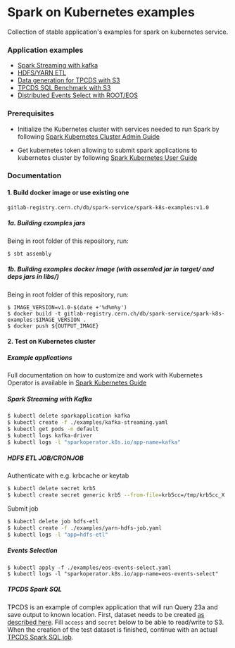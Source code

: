 # Spark on Kubernetes examples

Collection of stable application's examples for spark on kubernetes service.

### Application examples

- [Spark Streaming with kafka](examples/kafka-streaming.yaml)
- [HDFS/YARN ETL](examples/yarn-hdfs-job.yaml)
- [Data generation for TPCDS with S3](examples/s3-tpcds-datagen.yaml)
- [TPCDS SQL Benchmark with S3](examples/s3-tpcds.yaml)
- [Distributed Events Select with ROOT/EOS](examples/public-eos-events-select.yaml)

### Prerequisites

- Initialize the Kubernetes cluster with services needed to run Spark by following [Spark Kubernetes Cluster Admin Guide](http://spark-user-guide.web.cern.ch)

- Get kubernetes token allowing to submit spark applications to kubernetes cluster by following [Spark Kubernetes User Guide](http://spark-user-guide.web.cern.ch)

### Documentation

#### 1. Build docker image or use existing one

`gitlab-registry.cern.ch/db/spark-service/spark-k8s-examples:v1.0`

##### 1a. Building examples jars

Being in root folder of this repository, run:

```
$ sbt assembly
```

##### 1b. Building examples docker image (with assemled jar in target/ and deps jars in libs/)

Being in root folder of this repository, run:

```
$ IMAGE_VERSION=v1.0-$(date +'%d%m%y')
$ docker build -t gitlab-registry.cern.ch/db/spark-service/spark-k8s-examples:$IMAGE_VERSION .
$ docker push ${OUTPUT_IMAGE}
```

#### 2. Test on Kubernetes cluster

##### Example applications

Full documentation on how to customize and work with Kubernetes Operator is available in [Spark Kubernetes Guide](http://spark-user-guide.web.cern.ch)

##### Spark Streaming with Kafka

```bash
$ kubectl delete sparkapplication kafka
$ kubectl create -f ./examples/kafka-streaming.yaml
$ kubectl get pods -n default
$ kubectl logs kafka-driver
$ kubectl logs -l "sparkoperator.k8s.io/app-name=kafka"
```

##### HDFS ETL JOB/CRONJOB

Authenticate with e.g. krbcache or keytab

```bash
$ kubectl delete secret krb5
$ kubectl create secret generic krb5 --from-file=krb5cc=/tmp/krb5cc_X
```

Submit job

```bash
$ kubectl delete job hdfs-etl
$ kubectl create -f ./examples/yarn-hdfs-job.yaml
$ kubectl logs -l "app=hdfs-etl"
```

##### Events Selection

```
$ kubectl apply -f ./examples/eos-events-select.yaml
$ kubectl logs -l "sparkoperator.k8s.io/app-name=eos-events-select"
```

##### TPCDS Spark SQL

TPCDS is an example of complex application that will run Query 23a and save output to known location. First, dataset needs to be created [as described here](examples/tpcds-datagen.yaml). Fill `access` and `secret` below to be able to read/write to S3. When the creation of the test dataset is finished, continue with an actual [TPCDS Spark SQL job](examples/tpcds.yaml). 
